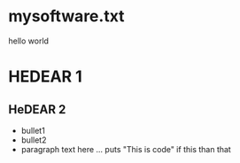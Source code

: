 mysoftware.txt
==============
hello world
# HEDEAR 1
## HeDEAR 2
* bullet1
* bullet2
* paragraph text here
...
puts "This is code"
if this than that
